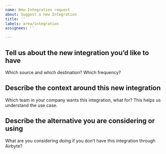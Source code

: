 ```yaml
---
name: New Integration request
about: Suggest a new Integration
title: ''
labels: area/integration
assignees: ''

---
```


## Tell us about the new integration you’d like to have
Which source and which destination? Which frequency?

## Describe the context around this new integration
Which team in your company wants this integration, what for? This helps us understand the use case.

## Describe the alternative you are considering or using
What are you considering doing if you don’t have this integration through Airbyte?
